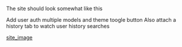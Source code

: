 The site should look somewhat like this

Add user auth multiple models and theme toogle button
Also attach a history tab to watch user history searches


 [site_image](/proposal_image.jpg )
